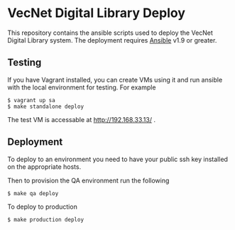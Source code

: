 VecNet Digital Library Deploy
=============================

This repository contains the ansible scripts used to deploy the VecNet Digital
Library system.
The deployment requires [Ansible] v1.9 or greater.

[Ansible]: http://www.ansible.com/home

## Testing

If you have Vagrant installed, you can create VMs using it and run ansible with
the local environment for testing.
For example

    $ vagrant up sa
    $ make standalone deploy

The test VM is accessable at http://192.168.33.13/ .


## Deployment

To deploy to an environment you need to have your public ssh key installed on
the appropriate hosts.

Then to provision the QA environment run the following

    $ make qa deploy

To deploy to production

    $ make production deploy
